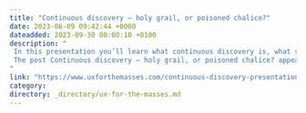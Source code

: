```yaml
---
title: "Continuous discovery – holy grail, or poisoned chalice?"
date: 2023-06-09 09:42:44 +0000
dateadded: 2023-09-30 00:00:10 +0100
description: "  
 In this presentation you’ll learn what continuous discovery is, what some of the common pitfalls are, and how you can avoid them. 
 The post Continuous discovery – holy grail, or poisoned chalice? appeared first on UXM. 
"
link: "https://www.uxforthemasses.com/continuous-discovery-presentation/"
category:
directory: _directory/ux-for-the-masses.md
---
```

